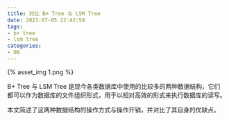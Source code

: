 ```yaml
---
title: 对比 B+ Tree 与 LSM Tree
date: 2021-07-05 22:42:59
tags:
- b+ tree
- lsm tree
categories:
- DB
---
```


{% asset_img 1.png %}

B+ Tree 与 LSM Tree 是现今各类数据库中使用的比较多的两种数据结构，它们都可以作为数据库的文件组织形式，用于以相对高效的形式来执行数据库的读写。

本文简述了这两种数据结构的操作方式与操作开销，并对比了其自身的优缺点。

<!-- more -->

